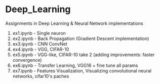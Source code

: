 # Deep_Learning
Assignments in Deep Learning &amp; Neural Network implementations
1. ex1.ipynb - Single neuron
2. ex2.ipynb - Back Propagation (Gradient Descent implementation)
3. ex3.ipynb - CNN ConvNet
4. ex4.ipynb - VGG, CIFAR-10
5. ex5.ipynb - VGG-like, CIFAR-10 take 2 (adding improvements: faster convergence)
6. ex6.ipynb - Transfer Learning, VGG16 + fine tune all params
7. ex7.ipynb - Features Visualization, Visualizing convolutional neural networks, cifar10's paches
